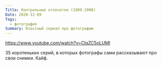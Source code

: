 ```yaml
---
Title: Контрольные отпечатки (1989-2008)
Date: 2020-12-09
Tags:
  - фотография
Summary: Классный сериал про фотографию
---
```


https://www.youtube.com/watch?v=ClqZC5oLUMI

35 коротеньких серий, в которых фотографы сами рассказывают про свои снимки. Кайф.